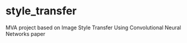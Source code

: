 # style_transfer
MVA project based on Image Style Transfer Using Convolutional Neural Networks paper
